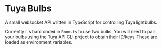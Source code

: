 # Tuya Bulbs

A small websocket API written in TypeScript for controlling Tuya lightbulbs. 

Currently it's hard coded in `Room.ts` to use two bulbs.
You will need to pair your bulbs using the Tuya API CLI project to obtain their ID/keys. 
These are loaded as environment variables.
